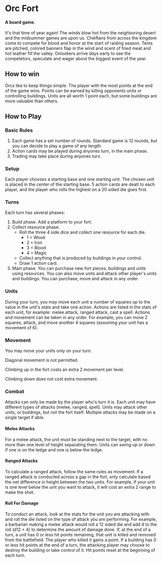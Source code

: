 # Orc Fort
#### A board game.
It's that time of year again! The winds blow hot from the neighboring desert and the midsummer games are upon us. Chieftans from across the kingdom come to compete for blood and honor at the start of raiding season. Tents are pitched, colored banners flap in the wind and scent of fried meat and hot leather fill the valley. Onlookers arrive days early to see the competetors, speculate and wager about the biggest event of the year.

## How to win
Orcs like to keep things simple. The player with the most points at the end of the game wins.
Points can be earned by killing opponents units or controlling buildings. Units are all worth 1 point each, but some buildings are more valuable than others.

## How to Play
### Basic Rules
1. Each game has a set number of rounds. Standard game is 12 rounds, but you can decide to play a game of any length.
2. Action cards may be played during anyones turn, in the main phase.
3. Trading may take place during anyones turn.

### Setup
Each player chooses a starting base and one starting unit. The chosen unit is placed in the center of the starting base.
5 action cards are dealt to each player, and the player who rolls the highest on a 20 sided die goes first.

### Turns
Each turn has several phases:
1. Build phase. Add a platform to your fort.
2. Collect resource phase. 
    - Roll the three 4 side dice and collect one resource for each die.
      - 1 = Wood
      - 2 = Iron
      - 3 = Blood
      - 4 = Magic
    - Collect anything that is produced by buildings in your control.
    - Draw 1 action card.
3. Main phase. You can purchase new fort pieces, buildings and units using resources. You can also move units and attack other player's units and buildings. You can purchase, move and attack in any order.

### Units
During your turn, you may move each unit a number of squares up to the value in the unit's stats and take one action. Actions are listed in the stats of each unit, for example: melee attack, ranged attack, cast a spell.
Actions and movement can be taken in any order. For example, you can move 2 squares, attack, and move another 4 squares (assuming your unit has a movement of 6).

### Movement
You may move your units only on your turn.

Diagonal movement is not permitted.

Climbing up in the fort costs an extra 2 movement per level.

Climbing down does not cost extra movement.

### Combat
Attacks can only be made by the player who's turn it is. Each unit may have different types of attacks (melee, ranged, spell).
Units may attack other units, or buildings, but not the fort itself. Multiple attacks may be made on a single target if able.

#### Melee Attacks
For a melee attack, the unit must be standing next to the target, with no more than one level of height separating them. Units can swing up or down if one is on the ledge and one is below the ledge.

#### Ranged Attacks
To calculate a ranged attack, follow the same rules as movement. If a ranged attack is conducted across a gap in the fort, only calculate based the net difference in height between the two units. For example, if your unit is one level below the unit you want to attack, it will cost an extra 2 range to make the shot.

#### Roll For Damage
To conduct an attack, look at the stats for the unit you are attacking with and roll the die listed on the type of attack you are performing. For example, a barbarian making a melee attack would roll a 12 sided die and add 4 to the roll (d12 + 4) to determine the amount of damage done.
If, at the end of a turn, a unit has 0 or less hit points remaining, that unit is killed and removed from the battlefield. The player who killed it gains a point.
If a building has 0 or less hit points at the end of a turn, the attacking player may choose to destroy the building or take control of it.
Hit points reset at the beginning of each turn.

